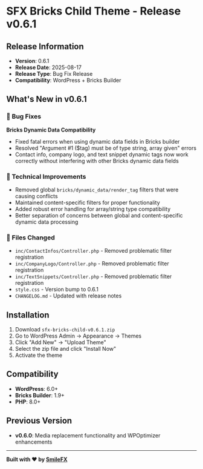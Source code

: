 # SFX Bricks Child Theme - Release v0.6.1

## Release Information

- **Version**: 0.6.1
- **Release Date**: 2025-08-17
- **Release Type**: Bug Fix Release
- **Compatibility**: WordPress + Bricks Builder

## What's New in v0.6.1

### 🐛 Bug Fixes

**Bricks Dynamic Data Compatibility**
- Fixed fatal errors when using dynamic data fields in Bricks builder
- Resolved "Argument #1 ($tag) must be of type string, array given" errors
- Contact info, company logo, and text snippet dynamic tags now work correctly without interfering with other Bricks dynamic data fields

### 🔧 Technical Improvements

- Removed global `bricks/dynamic_data/render_tag` filters that were causing conflicts
- Maintained content-specific filters for proper functionality
- Added robust error handling for array/string type compatibility
- Better separation of concerns between global and content-specific dynamic data processing

### 📁 Files Changed

- `inc/ContactInfos/Controller.php` - Removed problematic filter registration
- `inc/CompanyLogo/Controller.php` - Removed problematic filter registration  
- `inc/TextSnippets/Controller.php` - Removed problematic filter registration
- `style.css` - Version bump to 0.6.1
- `CHANGELOG.md` - Updated with release notes

## Installation

1. Download `sfx-bricks-child-v0.6.1.zip`
2. Go to WordPress Admin → Appearance → Themes
3. Click "Add New" → "Upload Theme"
4. Select the zip file and click "Install Now"
5. Activate the theme

## Compatibility

- **WordPress**: 6.0+
- **Bricks Builder**: 1.9+
- **PHP**: 8.0+

## Previous Version

- **v0.6.0**: Media replacement functionality and WPOptimizer enhancements

---

**Built with ❤️ by [SmileFX](https://smilefx.io/)** 